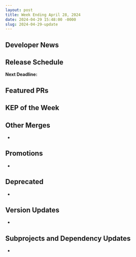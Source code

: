 ```yaml
---
layout: post
title: Week Ending April 28, 2024
date: 2024-04-29 15:48:00 -0000
slug: 2024-04-29-update
---
```


## Developer News


## Release Schedule

**Next Deadline:**


## Featured PRs


## KEP of the Week


## Other Merges

*

## Promotions

*

## Deprecated

*

## Version Updates

*

## Subprojects and Dependency Updates

*
